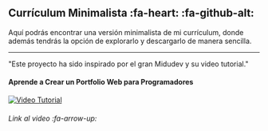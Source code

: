 ## Currículum Minimalista :fa-heart:    :fa-github-alt:
Aquí podrás encontrar una versión minimalista de mi currículum, donde además tendrás la opción de explorarlo y descargarlo de manera sencilla.

------------

"Este proyecto ha sido inspirado por el gran Midudev y su video tutorial."
#### Aprende a Crear un Portfolio Web para Programadores 
[![Video Tutorial](https://i.ibb.co/pXTtJbc/Captura-de-pantalla-2024-02-03-a-las-12-42-10-a-m.png "Video Tutorial")](https://www.youtube.com/watch?v=Zwh92LTB-Bk&t=2s "Video Tutorial")
###### Link al video :fa-arrow-up:
